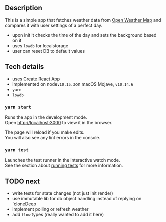 ## Description

This is a simple app that fetches weather data from [Open Weather Map](https://openweathermap.org/api) and compares it with user settings of a perfect day.

- upon init it checks the time of the day and sets the background based on it
- uses `lowdb` for localstorage
- user can reset DB to default values

## Tech details

- uses [Create React App](https://github.com/facebook/create-react-app)
- implemented on node`v10.15.3`on macOS Mojave, `v10.14.6`
- `yarn`
- `lowdb`


### `yarn start`

Runs the app in the development mode.<br />
Open [http://localhost:3000](http://localhost:3000) to view it in the browser.

The page will reload if you make edits.<br />
You will also see any lint errors in the console.

### `yarn test`

Launches the test runner in the interactive watch mode.<br />
See the section about [running tests](https://facebook.github.io/create-react-app/docs/running-tests) for more information.

## TODO next
- write tests for state changes (not just init render)
- use immutable lib for db object handling instead of replying on `cloneDeep
- implement polling or refresh weather
- add `flow` types (really wanted to add it here)